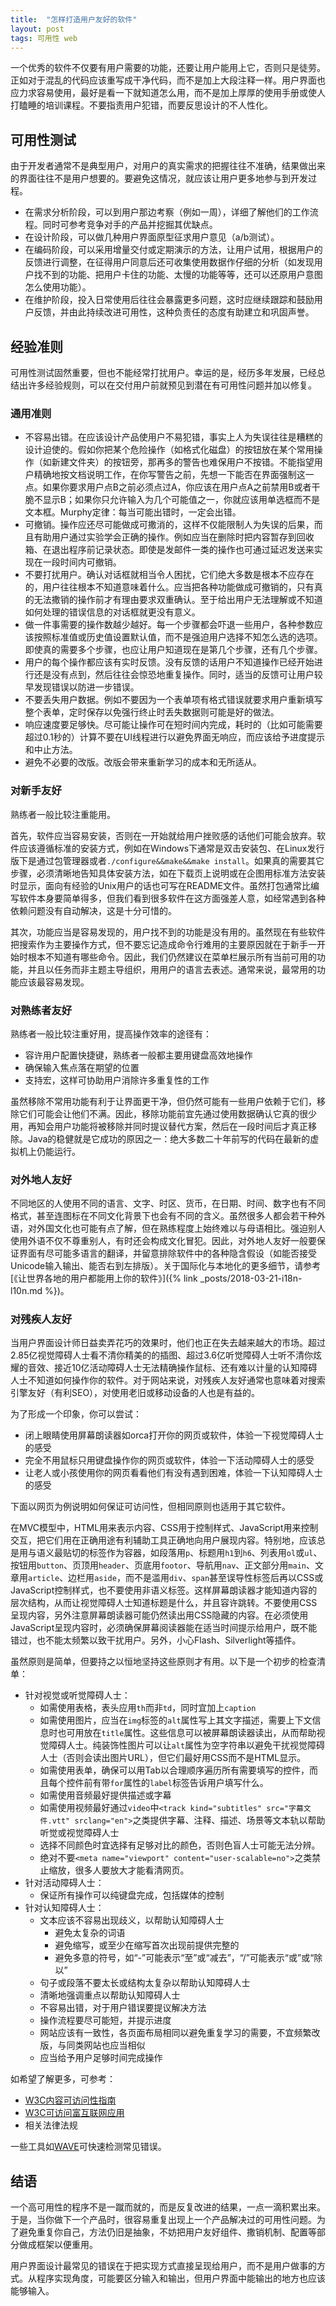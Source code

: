 ```yaml
---
title:  "怎样打造用户友好的软件"
layout: post
tags: 可用性 web
---
```


一个优秀的软件不仅要有用户需要的功能，还要让用户能用上它，否则只是徒劳。正如对于混乱的代码应该重写成干净代码，而不是加上大段注释一样。用户界面也应力求容易使用，最好是看一下就知道怎么用，而不是加上厚厚的使用手册或使人打瞌睡的培训课程。不要指责用户犯错，而要反思设计的不人性化。

## 可用性测试

由于开发者通常不是典型用户，对用户的真实需求的把握往往不准确，结果做出来的界面往往不是用户想要的。要避免这情况，就应该让用户更多地参与到开发过程。
- 在需求分析阶段，可以到用户那边考察（例如一周），详细了解他们的工作流程。同时可参考竞争对手的产品并挖掘其优缺点。
- 在设计阶段，可以做几种用户界面原型征求用户意见（a/b测试）。
- 在编码阶段，可以采用增量交付或定期演示的方法，让用户试用，根据用户的反馈进行调整，在征得用户同意后还可收集使用数据作仔细的分析（如发现用户找不到的功能、把用户卡住的功能、太慢的功能等等，还可以还原用户意图怎么使用功能）。
- 在维护阶段，投入日常使用后往往会暴露更多问题，这时应继续跟踪和鼓励用户反馈，并由此持续改进可用性，这种负责任的态度有助建立和巩固声誉。

## 经验准则

可用性测试固然重要，但也不能经常打扰用户。幸运的是，经历多年发展，已经总结出许多经验规则，可以在交付用户前就预见到潜在有可用性问题并加以修复。

### 通用准则

- 不容易出错。在应该设计产品使用户不易犯错，事实上人为失误往往是糟糕的设计迫使的。假如你把某个危险操作（如格式化磁盘）的按钮放在某个常用操作（如新建文件夹）的按钮旁，那再多的警告也难保用户不按错。不能指望用户精确地按文档说明工作，在你写警告之前，先想一下能否在界面强制这一点。如果你要求用户点B之前必须点过A，你应该在用户点A之前禁用B或者干脆不显示B；如果你只允许输入为几个可能值之一，你就应该用单选框而不是文本框。Murphy定律：每当可能出错时，一定会出错。
- 可撤销。操作应还尽可能做成可撒消的，这样不仅能限制人为失误的后果，而且有助用户通过实验学会正确的操作。例如应当在删除时把内容暂存到回收箱、在退出程序前记录状态。即使是发邮件一类的操作也可通过延迟发送来实现在一段时间内可撤销。
- 不要打扰用户。确认对话框就相当令人困扰，它们绝大多数是根本不应存在的，用户往往根本不知道意味着什么。应当把各种功能做成可撤销的，只有真的无法撒销的操作前才有理由要求双重确认。至于给出用户无法理解或不知道如何处理的错误信息的对话框就更没有意义。
- 做一件事需要的操作数越少越好。每一个步骤都会吓退一些用户，各种参数应该按照标准值或历史值设置默认值，而不是强迫用户选择不知怎么选的选项。即使真的需要多个步骤，也应让用户知道现在是第几个步骤，还有几个步骤。
- 用户的每个操作都应该有实时反馈。没有反馈的话用户不知道操作已经开始进行还是没有点到，然后往往会惊恐地重复操作。同时，适当的反馈可让用户较早发现错误以防进一步错误。
- 不要丢失用户数据。例如不要因为一个表单项有格式错误就要求用户重新填写整个表单，定时保存以免强行终止时丢失数据则可能是好的做法。
- 响应速度要足够快。尽可能让操作可在短时间内完成，耗时的（比如可能需要超过0.1秒的）计算不要在UI线程进行以避免界面无响应，而应该给予进度提示和中止方法。
- 避免不必要的改版。改版会带来重新学习的成本和无所适从。

### 对新手友好

熟练者一般比较注重能用。

首先，软件应当容易安装，否则在一开始就给用户挫败感的话他们可能会放弃。软件应该遵循标准的安装方式，例如在Windows下通常是双击安装包、在Linux发行版下是通过包管理器或者`./configure&&make&&make install`。如果真的需要其它步骤，必须清晰地告知具体安装方法，如在下载页上说明或在企图用标准方法安装时显示，面向有经验的Unix用户的话也可写在README文件。虽然打包通常比编写软件本身要简单得多，但我们看到很多软件在这方面强差人意，如经常遇到各种依赖问题没有自动解决，这是十分可惜的。

其次，功能应当是容易发现的，用户找不到的功能是没有用的。虽然现在有些软件把搜索作为主要操作方式，但不要忘记造成命令行难用的主要原因就在于新手一开始时根本不知道有哪些命令。因此，我们仍然建议在菜单栏展示所有当前可用的功能，并且以任务而非主题主导组织，用用户的语言去表述。通常来说，最常用的功能应该最容易发现。

### 对熟练者友好

熟练者一般比较注重好用，提高操作效率的途径有：
- 容许用户配置快捷键，熟练者一般都主要用键盘高效地操作
- 确保输入焦点落在期望的位置
- 支持宏，这样可协助用户消除许多重复性的工作

虽然移除不常用功能有利于让界面更干净，但仍然可能有一些用户依赖于它们，移除它们可能会让他们不满。因此，移除功能前宜先通过使用数据确认它真的很少用，再知会用户功能将被移除并同时提议替代方案，然后在一段时间后才真正移除。Java的稳健就是它成功的原因之一：绝大多数二十年前写的代码在最新的虚拟机上仍能运行。

### 对外地人友好

不同地区的人使用不同的语言、文字、时区、货币，在日期、时间、数字也有不同格式，甚至连图标在不同文化背景下也会有不同的含义。虽然很多人都会若干种外语，对外国文化也可能有点了解，但在熟练程度上始终难以与母语相比。强迫别人使用外语不仅不尊重别人，有时还会构成文化冒犯。因此，对外地人友好一般要保证界面有尽可能多语言的翻译，并留意排除软件中的各种隐含假设（如能否接受Unicode输入输出、能否右到左排版）。关于国际化与本地化的更多细节，请参考[《让世界各地的用户都能用上你的软件》]({% link _posts/2018-03-21-i18n-l10n.md %})。

### 对残疾人友好

当用户界面设计师日益卖弄花巧的效果时，他们也正在失去越来越大的市场。超过2.85亿视觉障碍人士看不清你精美的的插图、超过3.6亿听觉障碍人士听不清你炫耀的音效、接近10亿活动障碍人士无法精确操作鼠标、还有难以计量的认知障碍人士不知道如何操作你的软件。对于网站来说，对残疾人友好通常也意味着对搜索引擎友好（有利SEO），对使用老旧或移动设备的人也是有益的。

为了形成一个印象，你可以尝试：
- 闭上眼睛使用屏幕朗读器如orca打开你的网页或软件，体验一下视觉障碍人士的感受
- 完全不用鼠标只用键盘操作你的网页或软件，体验一下活动障碍人士的感受
- 让老人或小孩使用你的网页看看他们有没有遇到困难，体验一下认知障碍人士的感受

下面以网页为例说明如何保证可访问性，但相同原则也适用于其它软件。

在MVC模型中，HTML用来表示内容、CSS用于控制样式、JavaScript用来控制交互，把它们用在正确用途有利辅助工具正确地向用户展现内容。特别地，应该总是用与语义最贴切的标签作为容器，如段落用`p`、标题用`h1`到`h6`、列表用`ol`或`ul`、按钮用`button`、页顶用`header`、页底用`footor`、导航用`nav`、正文部分用`main`、文章用`article`、边栏用`aside`，而不是滥用`div`、`span`甚至误导性标签后再以CSS或JavaScript控制样式，也不要使用非语义标签。这样屏幕朗读器才能知道内容的层次结构，从而让视觉障碍人士知道标题是什么，并且容许跳转。不要使用CSS呈现内容，另外注意屏幕朗读器可能仍然读出用CSS隐藏的内容。在必须使用JavaScript呈现内容时，必须确保屏幕阅读器能在适当时间提示给用户，既不能错过，也不能太频繁以致干扰用户。另外，小心Flash、Silverlight等插件。

虽然原则是简单，但要持之以恒地坚持这些原则才有用。以下是一个初步的检查清单：
- 针对视觉或听觉障碍人士：
    - 如需使用表格，表头应用`th`而非`td`，同时宜加上`caption`
    - 如需使用图片，应当在`img`标签的`alt`属性写上其文字描述，需要上下文信息时也可用放在`title`属性。这些信息可以被屏幕朗读器读出，从而帮助视觉障碍人士。纯装饰性图片可以让`alt`属性为空字符串以避免干扰视觉障碍人士（否则会读出图片URL），但它们最好用CSS而不是HTML显示。
    - 如需使用表单，确保可以用Tab以合理顺序遍历所有需要填写的控件，而且每个控件前有带`for`属性的`label`标签告诉用户填写什么。
    - 如需使用音频最好提供描述或字幕
    - 如需使用视频最好通过`video`中`<track kind="subtitles" src="字幕文件.vtt" srclang="en">`之类提供字幕、注释、描述、场景等文本轨以帮助听觉或视觉障碍人士
    - 选择不同颜色时宜选择有足够对比的颜色，否则色盲人士可能无法分辨。
    - 绝对不要`<meta name="viewport" content="user-scalable=no">`之类禁止缩放，很多人要放大才能看清网页。
- 针对活动障碍人士：
    - 保证所有操作可以纯键盘完成，包括媒体的控制
- 针对认知障碍人士：
    - 文本应该不容易出现歧义，以帮助认知障碍人士
        - 避免太复杂的词语
        - 避免缩写，或至少在缩写首次出现前提供完整的
        - 避免多意的符号，如“-”可能表示“至”或“减去”，“/”可能表示“或”或“除以”
    - 句子或段落不要太长或结构太复杂以帮助认知障碍人士
    - 清晰地强调重点以帮助认知障碍人士
    - 不容易出错，对于用户错误要提议解决方法
    - 操作流程要尽可能短，并提示进度
    - 网站应该有一致性，各页面布局相同以避免重复学习的需要，不宜频繁改版，与同类网站也应当相似
    - 应当给予用户足够时间完成操作

如希望了解更多，可参考：
- [W3C内容可访问性指南](https://www.w3.org/WAI/intro/wcag.php)
- [W3C可访问富互联网应用](https://www.w3.org/TR/wai-aria-1.1/)
- 相关法律法规

一些工具如[WAVE](https://webaim.org/resources/evalquickref/)可快速检测常见错误。

## 结语

一个高可用性的程序不是一蹴而就的，而是反复改进的结果，一点一滴积累出来。于是，当你做下一个产品时，很容易重复出现上一个产品解决过的可用性问题。为了避免重复你自己，方法仍旧是抽象，不妨把用户友好组件、撒销机制、配置等部分做成框架以便重用。

用户界面设计最常见的错误在于把实现方式直接呈现给用户，而不是用户做事的方式。从程序实现角度，可能要区分输入和输出，但用户界面中能输出的地方也应该能够输入。
